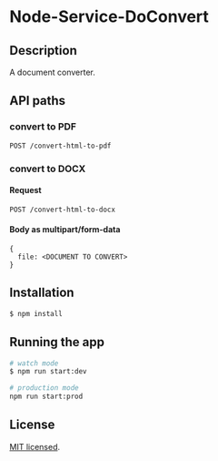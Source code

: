 # Node-Service-DoConvert

## Description

A document converter.

## API paths
### convert to PDF
```
POST /convert-html-to-pdf
```

### convert to DOCX
#### Request
```
POST /convert-html-to-docx
```
#### Body as multipart/form-data
```
{
  file: <DOCUMENT TO CONVERT>
}
```

## Installation

```bash
$ npm install
```

## Running the app

```bash
# watch mode
$ npm run start:dev

# production mode
npm run start:prod
```

## License
[MIT licensed](LICENSE).
